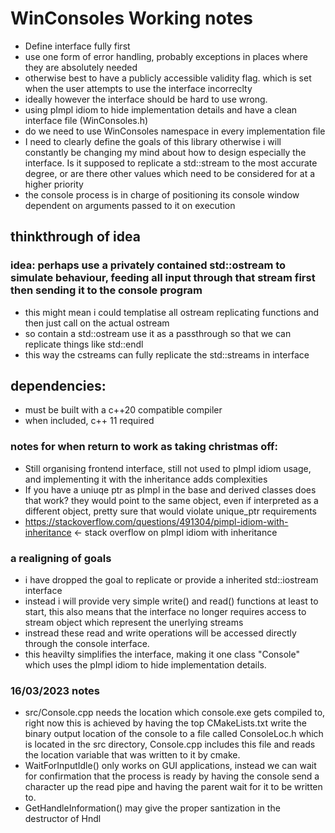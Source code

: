 # WinConsoles Working notes

-   Define interface fully first
-   use one form of error handling, probably exceptions in places where they are absolutely needed
-   otherwise best to have a publicly accessible validity flag. which is set when the user attempts to use the interface incorreclty
-   ideally however the interface should be hard to use wrong.
-   using pImpl idiom to hide implementation details and have a clean interface file (WinConsoles.h)
-   do we need to use WinConsoles namespace in every implementation file
-   I need to clearly define the goals of this library otherwise i will constantly be changing my mind about how to design especially the interface. Is it supposed to replicate a std::stream to the most accurate degree, or are there other values which need to be considered for at a higher priority
-   the console process is in charge of positioning its console window dependent on arguments passed to it on execution

## thinkthrough of idea

### idea: perhaps use a privately contained std::ostream to simulate behaviour, feeding all input through that stream first then sending it to the console program

-   this might mean i could templatise all ostream replicating functions and then just call on the actual ostream
-   so contain a std::ostream use it as a passthrough so that we can replicate things like std::endl
-   this way the cstreams can fully replicate the std::streams in interface

## dependencies:

-   must be built with a c++20 compatible compiler
-   when included, c++ 11 required

### notes for when return to work as taking christmas off:

-   Still organising frontend interface, still not used to pImpl idiom usage, and implementing it with the inheritance adds complexities
-   If you have a uniuqe ptr as pImpl in the base and derived classes does that work? they would point to the same object, even if interpreted as a different object, pretty sure that would violate unique_ptr requirements
-   https://stackoverflow.com/questions/491304/pimpl-idiom-with-inheritance <- stack overflow on pImpl idiom with inheritance

### a realigning of goals

-   i have dropped the goal to replicate or provide a inherited std::iostream interface
-   instead i will provide very simple write() and read() functions at least to start, this also means that the interface no longer requires access to stream object which represent the unerlying streams
-   instread these read and write operations will be accessed directly through the console interface.
-   this heavilty simplifies the interface, making it one class "Console" which uses the pImpl idiom to hide implementation details.

### 16/03/2023 notes

-   src/Console.cpp needs the location which console.exe gets compiled to, right now this is achieved by having the top CMakeLists.txt write the binary output location of the console to a file called ConsoleLoc.h which is located in the src directory, Console.cpp includes this file and reads the location variable that was written to it by cmake.
-   WaitForInputIdle() only works on GUI applications, instead we can wait for confirmation that the process is ready by having the console send a character up the read pipe and having the parent wait for it to be written to.
-   GetHandleInformation() may give the proper santization in the destructor of Hndl
